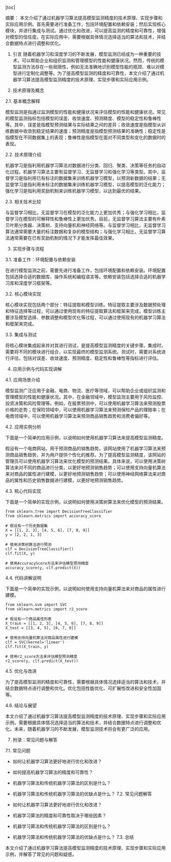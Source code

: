 
[toc]                    
                
                
摘要：
本文介绍了通过机器学习算法提高模型监测精度的技术原理、实现步骤和实际应用示例。首先需要进行准备工作，包括环境配置和依赖安装；然后实现核心模块，并进行集成与测试。通过优化和改进，可以提高监测的精度和可靠性，增强对模型的信任度。在实际应用中，需要根据具体情况选择适当的算法和技术，并结合数据特点进行调整和优化。

1. 引言
随着机器学习和深度学习的不断发展，模型监测已经成为一种重要的技术，可以帮助企业和组织监测和管理模型的性能和健康状况。然而，传统的模型监测方法存在一些局限性，例如无法准确地识别模型性能的瓶颈、难以对模型进行定制化调整等。为了提高模型监测的精度和可靠性，本文介绍了通过机器学习算法提高模型监测精度的技术原理、实现步骤和实际应用示例。

2. 技术原理及概念

2.1. 基本概念解释

模型监测是指通过监测模型的性能和健康状况来评估模型的性能和健康状况。常见的模型监测指标包括模型的误差、收敛速度、预测精度、模型的稳定性和鲁棒性等。其中，误差是指模型预测结果与实际结果之间的差异；收敛速度是指模型从训练数据中收敛到稳定结果的速度；预测精度是指模型预测结果的准确性；稳定性是指模型在不同数据集上的表现；鲁棒性是指模型在面对不同类型和变化的数据时的表现。

2.2. 技术原理介绍

机器学习是指利用机器学习算法对数据进行分类、回归、聚类、决策等任务的自动化过程。机器学习算法主要有监督学习、无监督学习和强化学习等类型。其中，监督学习是指利用已有标注的数据集来训练机器学习模型，以预测新数据的结果；无监督学习是指利用未标注的数据集来训练机器学习模型，以提高模型的泛化能力；强化学习是指利用奖励机制来训练机器学习模型，以达到最优的结果。

2.3. 相关技术比较

与监督学习相比，无监督学习在模型的泛化能力上更加优秀；与强化学习相比，监督学习在模型的可解释性和鲁棒性上更加优秀。目前，无监督学习算法主要有朴素贝叶斯分类器、决策树、支持向量机和神经网络等。与监督学习相比，无监督学习算法通常需要大量的标注数据和复杂的模型结构；与强化学习相比，无监督学习算法通常需要在已有奖励机制的情况下才能发挥最佳效果。

3. 实现步骤与流程

3.1. 准备工作：环境配置与依赖安装

在进行模型监测之前，需要先进行准备工作，包括环境配置和依赖安装。环境配置包括选择合适的数据库、操作系统和编程语言等。依赖安装包括选择合适的机器学习库和深度学习框架等。

3.2. 核心模块实现

核心模块实现包括两个部分：特征提取和模型训练。特征提取主要涉及数据预处理和特征选择等过程，可以通过使用现有的特征提取算法和框架来完成。模型训练主要涉及模型选择、参数调整和模型优化等过程，可以通过使用现有的机器学习算法和框架来完成。

3.3. 集成与测试

将核心模块集成起来并对其进行测试，是提高模型监测精度的关键步骤。集成时，需要将不同的模块进行组合，以实现最终的模型监测系统。测试时，需要对系统进行评估，包括对误差、收敛速度、预测精度、稳定性和鲁棒性等指标进行评估。

4. 应用示例与代码实现讲解

4.1. 应用场景介绍

模型监测广泛应用于金融、电商、物流、医疗等领域，可以帮助企业或组织监测和管理模型的性能和健康状况。其中，在金融领域中，模型监测主要用于风险监控、投资决策和风险管理等。例如，在股票预测中，可以使用机器学习算法来预测股票价格的走势；在保险领域中，可以使用机器学习算法来预测保险产品的理赔率；在电商领域中，可以使用机器学习算法来预测商品销售趋势和消费者偏好等。

4.2. 应用实例分析

下面是一个简单的应用示例，以说明如何使用机器学习算法来提高模型监测精度。

假设有一个电商网站，用于预测商品的销售趋势。该网站使用了机器学习算法来预测商品销售趋势，并为用户提供个性化的推荐。为了提高模型监测精度，该网站的管理员可以使用机器学习算法来优化模型的预测结果。具体来说，可以使用决策树算法来对不同的商品进行分类，以更好地预测销售趋势；可以使用支持向量机算法来对商品的属性进行建模，以更好地预测销售趋势；可以使用神经网络算法来对商品的属性和历史销售数据进行建模，以更好地预测销售趋势。

4.3. 核心代码实现

下面是一个简单的实现示例，以说明如何使用决策树算法来优化模型的预测结果。

```
from sklearn.tree import DecisionTreeClassifier
from sklearn.metrics import accuracy_score

# 假设有一个历史数据集
X = [[1, 2, 3], [4, 5, 6], [7, 8, 9]]
y = [2, 2, 1, 3]

# 使用决策树算法进行预测
clf = DecisionTreeClassifier()
clf.fit(X, y)

# 使用AccuracyScore方法来评估模型预测精度
accuracy_score(y, clf.predict(X))
```


4.4. 代码讲解说明

下面是一个简单的实现示例，以说明如何使用支持向量机算法来对商品的属性进行建模。

```
from sklearn.svm import SVC
from sklearn.metrics import r2_score

# 假设有一个商品属性列表
X_train = [[1, 2, 3], [4, 5, 6], [7, 8, 9]]
X_test = [[3, 4, 5], [6, 7, 8]]

# 使用支持向量机算法对商品属性进行建模
clf = SVC(kernel='linear')
clf.fit(X_train, y)

# 使用r2_score方法来评估模型预测精度
r2_score(y, clf.predict(X_test))
```


4.5. 优化与改进

为了提高模型监测的精度和可靠性，需要根据具体情况选择适当的算法和技术，并结合数据特点进行调整和优化。优化包括性能优化、可扩展性改进和安全性加固等。

4.6. 结论与展望

本文介绍了通过机器学习算法提高模型监测精度的技术原理、实现步骤和实际应用示例。需要根据具体情况选择适当的算法和技术，并结合数据特点进行调整和优化。未来，随着机器学习的不断发展，模型监测技术将会有更广泛的应用。

7. 附录：常见问题与解答

7.1. 常见问题

* 如何让机器学习算法更好地进行优化和改进？
* 如何提高机器学习算法的精度和可靠性？
* 机器学习算法和传统机器学习算法的区别是什么？
* 机器学习算法和传统机器学习算法的优缺点是什么？
7.2. 常见问题解答

* 如何让机器学习算法更好地进行优化和改进？
* 机器学习算法的精度和可靠性取决于哪些因素？
* 机器学习算法和传统机器学习算法的区别是什么？
* 机器学习算法和传统机器学习算法的优缺点是什么？
7.3. 总结

本文介绍了通过机器学习算法提高模型监测精度的技术原理、实现步骤和实际应用示例，并解答了常见的问题和疑惑。


